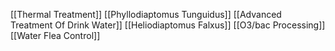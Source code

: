 [[Thermal Treatment]]
[[Phyllodiaptomus Tunguidus]]
[[Advanced Treatment Of Drink Water]]
[[Heliodiaptomus Falxus]]
[[O3/bac Processing]]
[[Water Flea Control]]
